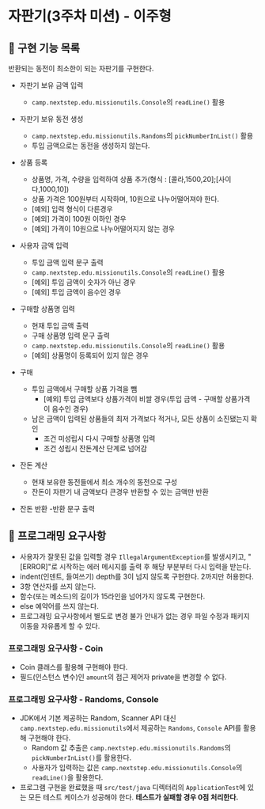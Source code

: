 # 자판기(3주차 미션) - 이주형

## 🚀 구현 기능 목록
반환되는 동전이 최소한이 되는 자판기를 구현한다.

- 자판기 보유 금액 입력
  - `camp.nextstep.edu.missionutils.Console`의 `readLine()` 활용

- 자판기 보유 동전 생성
  - `camp.nextstep.edu.missionutils.Randoms`의 `pickNumberInList()` 활용
  - 투입 금액으로는 동전을 생성하지 않는다.
  
- 상품 등록
  - 상품명, 가격, 수량을 입력하여 상품 추가(형식 : [콜라,1500,20];[사이다,1000,10])
  - 상품 가격은 100원부터 시작하며, 10원으로 나누어떨어져야 한다.
  - [예외] 입력 형식이 다른경우
  - [예외] 가격이 100원 이하인 경우
  - [예외] 가격이 10원으로 나누어떨어지지 않는 경우
  
- 사용자 금액 입력
  - 투입 금액 입력 문구 출력
  - `camp.nextstep.edu.missionutils.Console`의 `readLine()` 활용
  - [예외] 투입 금액이 숫자가 아닌 경우
  - [예외] 투입 금액이 음수인 경우
  
- 구매할 상품명 입력
  - 현재 투입 금액 출력
  - 구매 상품명 입력 문구 출력
  - `camp.nextstep.edu.missionutils.Console`의 `readLine()` 활용
  - [예외] 상품명이 등록되어 있지 않은 경우
  
- 구매
  - 투입 금액에서 구매할 상품 가격을 뺌
    - [예외] 투입 금액보다 상품가격이 비쌀 경우(투입 금액 - 구매할 상품가격 이 음수인 경우)
  - 남은 금액이 입력된 상품들의 최저 가격보다 적거나, 모든 상품이 소진됐는지 확인
    - 조건 미성립시 다시 구매할 상품명 입력
    - 조건 성립시 잔돈계산 단계로 넘어감

- 잔돈 계산
  - 현재 보유한 동전들에서 최소 개수의 동전으로 구성
  - 잔돈이 자판기 내 금액보다 큰경우 반환할 수 있는 금액만 반환
  
- 잔돈 반환
  -반환 문구 출력
  
## 🎱 프로그래밍 요구사항

- 사용자가 잘못된 값을 입력할 경우 `IllegalArgumentException`를 발생시키고, "[ERROR]"로 시작하는 에러 메시지를 출력 후 해당 부분부터 다시 입력을 받는다.
- indent(인덴트, 들여쓰기) depth를 3이 넘지 않도록 구현한다. 2까지만 허용한다.
- 3항 연산자를 쓰지 않는다.
- 함수(또는 메소드)의 길이가 15라인을 넘어가지 않도록 구현한다.
- else 예약어를 쓰지 않는다.
- 프로그래밍 요구사항에서 별도로 변경 불가 안내가 없는 경우 파일 수정과 패키지 이동을 자유롭게 할 수 있다.

### 프로그래밍 요구사항 - Coin

- Coin 클래스를 활용해 구현해야 한다.
- 필드(인스턴스 변수)인 `amount`의 접근 제어자 private을 변경할 수 없다.


### 프로그래밍 요구사항 - Randoms, Console

- JDK에서 기본 제공하는 Random, Scanner API 대신 `camp.nextstep.edu.missionutils`에서 제공하는 `Randoms`, `Console` API를 활용해 구현해야 한다.
   - Random 값 추출은 `camp.nextstep.edu.missionutils.Randoms`의 `pickNumberInList()`를 활용한다.
   - 사용자가 입력하는 값은 `camp.nextstep.edu.missionutils.Console`의 `readLine()`을 활용한다.
- 프로그램 구현을 완료했을 때 `src/test/java` 디렉터리의 `ApplicationTest`에 있는 모든 테스트 케이스가 성공해야 한다. **테스트가 실패할 경우 0점 처리한다.**
